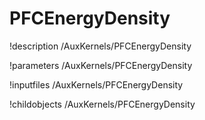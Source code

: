 <!-- MOOSE Documentation Stub: Remove this when content is added. -->

# PFCEnergyDensity
!description /AuxKernels/PFCEnergyDensity

!parameters /AuxKernels/PFCEnergyDensity

!inputfiles /AuxKernels/PFCEnergyDensity

!childobjects /AuxKernels/PFCEnergyDensity
